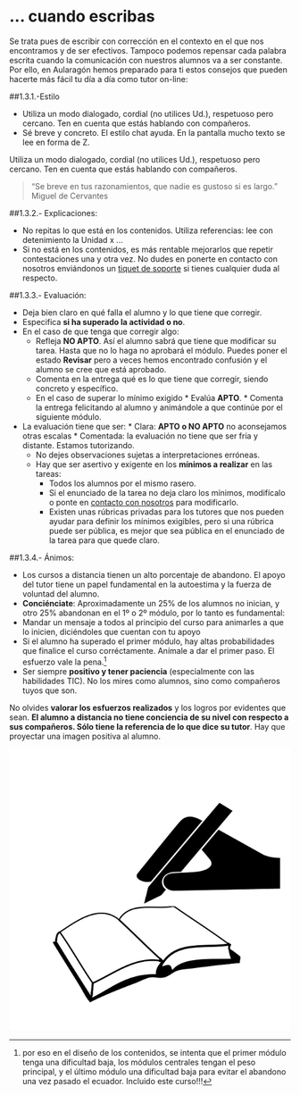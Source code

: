 # ... cuando escribas

Se trata pues de escribir con corrección en el contexto en el que nos encontramos y de ser efectivos. Tampoco podemos repensar cada palabra escrita cuando la comunicación con nuestros alumnos va a ser constante. Por ello, en Aularagón hemos preparado para ti estos consejos que pueden hacerte más fácil tu día a día como tutor on-line:

##1.3.1.-Estilo

 * Utiliza un modo dialogado, cordial (no utilices Ud.), respetuoso pero cercano. Ten en cuenta que estás hablando con compañeros.
 * Sé breve y concreto. El estilo chat ayuda. En la pantalla mucho texto se lee en forma de Z.

Utiliza un modo dialogado, cordial (no utilices Ud.), respetuoso pero cercano. Ten en cuenta que estás hablando con compañeros.

> “Se breve en tus razonamientos, que nadie es gustoso si es largo.” Miguel de Cervantes


##1.3.2.- Explicaciones:

 * No repitas lo que está en los contenidos. Utiliza referencias: lee con detenimiento la Unidad x …
 * Si no está en los contenidos, es más rentable mejorarlos que repetir contestaciones una y otra vez. No dudes en ponerte en contacto con nosotros enviándonos un [tiquet de soporte](http://soporte.catedu.es/) si tienes cualquier duda al respecto.


##1.3.3.-  Evaluación:

 * Deja bien claro en qué falla el alumno y lo que tiene que corregir.
 * Especifica **si ha superado la actividad o no**.
  * En el caso de que tenga que corregir algo:
    * Refleja **NO APTO**. Así el alumno sabrá que tiene que modificar su tarea. Hasta que no lo haga no aprobará el módulo. Puedes poner el estado **Revisar** pero a veces hemos encontrado confusión y el alumno se cree que está aprobado.
    * Comenta en la entrega qué es lo que tiene que corregir, siendo concreto y específico.
    * En el caso de superar lo mínimo exigido
            * Evalúa **APTO**.
            * Comenta la entrega felicitando al alumno y animándole a que continúe por el siguiente módulo.
   * La evaluación tiene que ser:
    * Clara: **APTO o NO APTO** no aconsejamos otras escalas
    * Comentada: la evaluación no tiene que ser fría y distante. Estamos tutorizando.
        * No dejes observaciones sujetas a interpretaciones erróneas.
        * Hay que ser asertivo y exigente en los **mínimos a realizar** en las tareas:
            * Todos los alumnos por el mismo rasero.
            * Si el enunciado de la tarea no deja claro los mínimos, modifícalo o ponte en [contacto con nosotros](http://soporte.catedu.es/) para modificarlo.
            * Existen unas rúbricas privadas para los tutores que nos pueden ayudar para definir los mínimos exigibles, pero si una rúbrica puede ser pública, es mejor que sea pública en el enunciado de la tarea para que quede claro.

##1.3.4.- Ánimos:

 * Los cursos a distancia tienen un alto porcentaje de abandono. El apoyo del tutor tiene un papel fundamental en la autoestima y la fuerza de voluntad del alumno.
 * **Conciénciate**: Aproximadamente un 25% de los alumnos no inician, y otro 25% abandonan en el 1º o 2º módulo, por lo tanto es fundamental:
  * Mandar un mensaje a todos al principio del curso para animarles a que lo inicien, diciéndoles que cuentan con tu apoyo
  * Si el alumno ha superado el primer módulo, hay altas probabilidades que finalice el curso corréctamente. Anímale a dar el primer paso. El esfuerzo vale la pena.[^1]
  * Ser siempre **positivo y tener paciencia** (especialmente con las habilidades TIC). No los mires como alumnos, sino como compañeros tuyos que son.

No olvides **valorar los esfuerzos realizados** y los logros por evidentes que sean. **El alumno a distancia no tiene conciencia de su nivel con respecto a sus compañeros. Sólo tiene la referencia de lo que dice su tutor**. Hay que proyectar una imagen positiva al alumno.

[![Imagen 2. drdevience CCO Public Domain](img/writer-107391_640.png)](https://pixabay.com/es/escritor-por-escrito-autor-libro-107391/)

 

[^1]: por eso en el diseño de los contenidos, se intenta que el primer módulo tenga una dificultad baja, los módulos centrales tengan el peso principal, y el último módulo una dificultad baja para evitar el abandono una vez pasado el ecuador. Incluido este curso!!!
